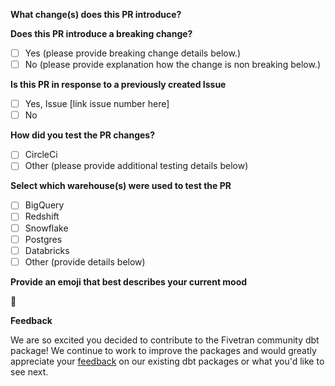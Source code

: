 **What change(s) does this PR introduce?** 
<!--- Describe what changes your PR introduces to the package -->

**Does this PR introduce a breaking change?**
<!--- Does this PR introduce changes that -->
<!--- Mark yes or no (eg. [x] Yes). If yes, link the issue. -->
- [ ] Yes (please provide breaking change details below.)
- [ ] No  (please provide explanation how the change is non breaking below.)

**Is this PR in response to a previously created Issue**
<!--- If an Issue was created it is helpful to track the progress by linking it in the PR. -->
<!--- Mark yes or no (eg. [x] Yes). If yes, link the issue. -->
- [ ] Yes, Issue [link issue number here]
- [ ] No 

**How did you test the PR changes?** 
<!--- Proof of testing is required in order for the PR to be approved. -->
<!--- To check a box, remove the space and insert an x in the box (eg. [x] CircleCi). --> 
- [ ] CircleCi <!--- CircleCi testing is only applicable to Fivetran employees. --> 
- [ ] Other (please provide additional testing details below)

**Select which warehouse(s) were used to test the PR**
<!--- To check a warehouse remove the space and insert an x in the box (eg. [x] Bigquery). --> 
- [ ] BigQuery
- [ ] Redshift
- [ ] Snowflake
- [ ] Postgres
- [ ] Databricks
- [ ] Other (provide details below)

**Provide an emoji that best describes your current mood**
<!--- For a complete list of markdown compatible emojis check our this git repo (https://gist.github.com/rxaviers/7360908)  --> 
:dancer:

**Feedback**

We are so excited you decided to contribute to the Fivetran community dbt package! We continue to work to improve the packages and would greatly appreciate your [feedback](https://www.surveymonkey.com/r/DQ7K7WW) on our existing dbt packages or what you'd like to see next.
